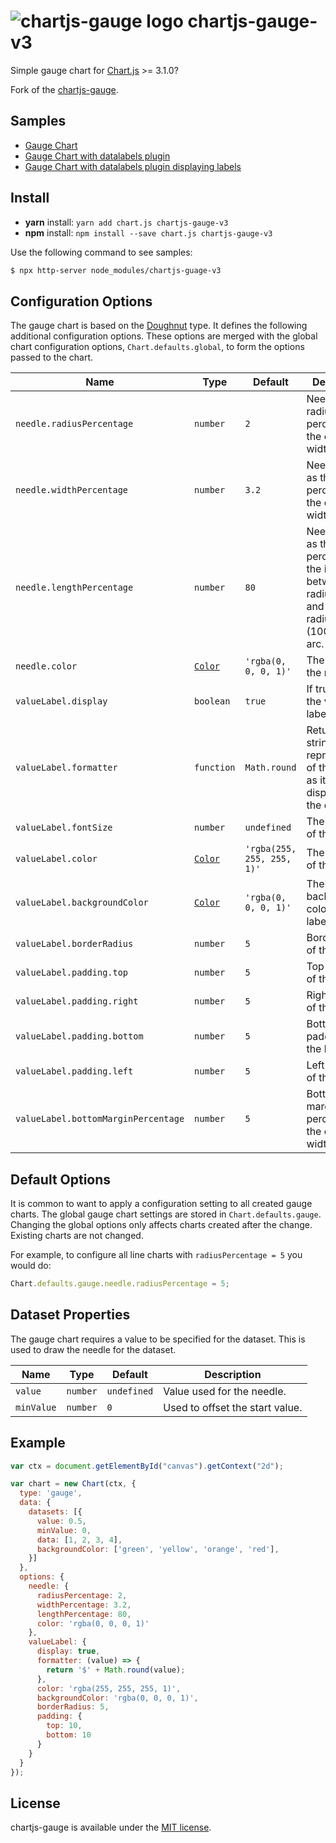 # ![chartjs-gauge logo](./samples/logo.svg) chartjs-gauge-v3

Simple gauge chart for [Chart.js](https://www.chartjs.org/) >= 3.1.0?

Fork of the [chartjs-gauge](https://github.com/haiiaaa/chartjs-gauge).

## Samples

- [Gauge Chart](samples/gauge.html)
- [Gauge Chart with datalabels plugin](samples/gauge-datalabels.html)
- [Gauge Chart with datalabels plugin displaying labels](samples/gauge-datalabels-labels.html)

## Install

- **yarn** install: `yarn add chart.js chartjs-gauge-v3`
- **npm** install: `npm install --save chart.js chartjs-gauge-v3`

Use the following command to see samples:

```sh
$ npx http-server node_modules/chartjs-guage-v3
```

<!---
## Documentation

- [Samples](https://codepen.io/???/)
--->
## Configuration Options

The gauge chart is based on the [Doughnut](https://www.chartjs.org/docs/latest/charts/doughnut.html#dataset-properties) type. It  defines the following additional configuration options. These options are merged with the global chart configuration options, `Chart.defaults.global`, to form the options passed to the chart.

| Name | Type | Default | Description
| ---- | ---- | ------- | -----------
| `needle.radiusPercentage`           | `number`                                                           | `2`                        | Needle circle radius as the percentage of the chart area width.
| `needle.widthPercentage`            | `number`                                                           | `3.2`                      | Needle width as the percentage of the chart area width.
| `needle.lengthPercentage`           | `number`                                                           | `80`                       | Needle length as the percentage of the interval between inner radius (0%) and outer radius (100%) of the arc.
| `needle.color`                      | [`Color`](https://www.chartjs.org/docs/latest/general/colors.html) | `'rgba(0, 0, 0, 1)'`       | The color of the needle.
| `valueLabel.display`                | `boolean`                                                          | `true`                     | If true, display the value label.
| `valueLabel.formatter`              | `function`                                                         | `Math.round`               | Returns the string representation of the value as it should be displayed on the chart.
| `valueLabel.fontSize`               | `number`                                                           | `undefined`                | The font size of the label.
| `valueLabel.color`                  | [`Color`](https://www.chartjs.org/docs/latest/general/colors.html) | `'rgba(255, 255, 255, 1)'` | The text color of the label.
| `valueLabel.backgroundColor`        | [`Color`](https://www.chartjs.org/docs/latest/general/colors.html) | `'rgba(0, 0, 0, 1)'`       | The background color of the label.
| `valueLabel.borderRadius`           | `number`                                                           | `5`                        | Border radius of the label.
| `valueLabel.padding.top`            | `number`                                                           | `5`                        | Top padding of the label.
| `valueLabel.padding.right`          | `number`                                                           | `5`                        | Right padding of the label.
| `valueLabel.padding.bottom`         | `number`                                                           | `5`                        | Bottom padding of the label.
| `valueLabel.padding.left`           | `number`                                                           | `5`                        | Left padding of the label.
| `valueLabel.bottomMarginPercentage` | `number`                                                           | `5`                        | Bottom margin as the percentage of the chart area width.


## Default Options

It is common to want to apply a configuration setting to all created gauge charts. The global gauge chart settings are stored in `Chart.defaults.gauge`. Changing the global options only affects charts created after the change. Existing charts are not changed.

For example, to configure all line charts with `radiusPercentage = 5` you would do:
```javascript
Chart.defaults.gauge.needle.radiusPercentage = 5;
```

## Dataset Properties

The gauge chart requires a value to be specified for the dataset. This is used to draw the needle for the dataset.

| Name       | Type     | Default     | Description
| ---------- | -------- | ----------- | -----------
| `value`    | `number` | `undefined` | Value used for the needle.
| `minValue` | `number` | `0`         | Used to offset the start value.


## Example

```javascript
var ctx = document.getElementById("canvas").getContext("2d");

var chart = new Chart(ctx, {
  type: 'gauge',
  data: {
    datasets: [{
      value: 0.5,
      minValue: 0,
      data: [1, 2, 3, 4],
      backgroundColor: ['green', 'yellow', 'orange', 'red'],
    }]
  },
  options: {
    needle: {
      radiusPercentage: 2,
      widthPercentage: 3.2,
      lengthPercentage: 80,
      color: 'rgba(0, 0, 0, 1)'
    },
    valueLabel: {
      display: true,
      formatter: (value) => {
        return '$' + Math.round(value);
      },
      color: 'rgba(255, 255, 255, 1)',
      backgroundColor: 'rgba(0, 0, 0, 1)',
      borderRadius: 5,
      padding: {
        top: 10,
        bottom: 10
      }
    }
  }
});
```

## License

chartjs-gauge is available under the [MIT license](https://opensource.org/licenses/MIT).
